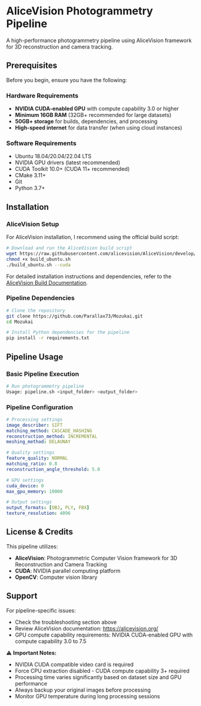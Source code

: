 # AliceVision Photogrammetry Pipeline

A high-performance photogrammetry pipeline using AliceVision framework for 3D reconstruction and camera tracking.

## Prerequisites

Before you begin, ensure you have the following:

### Hardware Requirements
- **NVIDIA CUDA-enabled GPU** with compute capability 3.0 or higher
- **Minimum 16GB RAM** (32GB+ recommended for large datasets)  
- **50GB+ storage** for builds, dependencies, and processing
- **High-speed internet** for data transfer (when using cloud instances)

### Software Requirements
- Ubuntu 18.04/20.04/22.04 LTS
- NVIDIA GPU drivers (latest recommended)
- CUDA Toolkit 10.0+ (CUDA 11+ recommended)
- CMake 3.11+
- Git
- Python 3.7+

## Installation

### AliceVision Setup
For AliceVision installation, I recommend using the official build script:

```bash
# Download and run the AliceVision build script
wget https://raw.githubusercontent.com/alicevision/AliceVision/develop/scripts/build_ubuntu.sh
chmod +x build_ubuntu.sh
./build_ubuntu.sh --cuda
```

For detailed installation instructions and dependencies, refer to the [AliceVision Build Documentation](https://github.com/alicevision/AliceVision/blob/develop/INSTALL.md).

### Pipeline Dependencies
```bash
# Clone the repository
git clone https://github.com/Parallax73/Mozukai.git
cd Mozukai

# Install Python dependencies for the pipeline
pip install -r requirements.txt
```

## Pipeline Usage

### Basic Pipeline Execution
```bash
# Run photogrammetry pipeline 
Usage: pipeline.sh <input_folder> <output_folder>
```

### Pipeline Configuration
```yaml
# Processing settings
image_describer: SIFT
matching_method: CASCADE_HASHING
reconstruction_method: INCREMENTAL
meshing_method: DELAUNAY

# Quality settings
feature_quality: NORMAL
matching_ratio: 0.8
reconstruction_angle_threshold: 5.0

# GPU settings
cuda_device: 0
max_gpu_memory: 10000

# Output settings
output_formats: [OBJ, PLY, FBX]
texture_resolution: 4096
```

## License & Credits

This pipeline utilizes:
- **AliceVision**: Photogrammetric Computer Vision framework for 3D Reconstruction and Camera Tracking
- **CUDA**: NVIDIA parallel computing platform
- **OpenCV**: Computer vision library

## Support

For pipeline-specific issues:
- Check the troubleshooting section above
- Review AliceVision documentation: https://alicevision.org/
- GPU compute capability requirements: NVIDIA CUDA-enabled GPU with compute capability 3.0 to 7.5

⚠️ **Important Notes:**
- NVIDIA CUDA compatible video card is required
- Force CPU extraction disabled - CUDA compute capability 3+ required
- Processing time varies significantly based on dataset size and GPU performance
- Always backup your original images before processing
- Monitor GPU temperature during long processing sessions